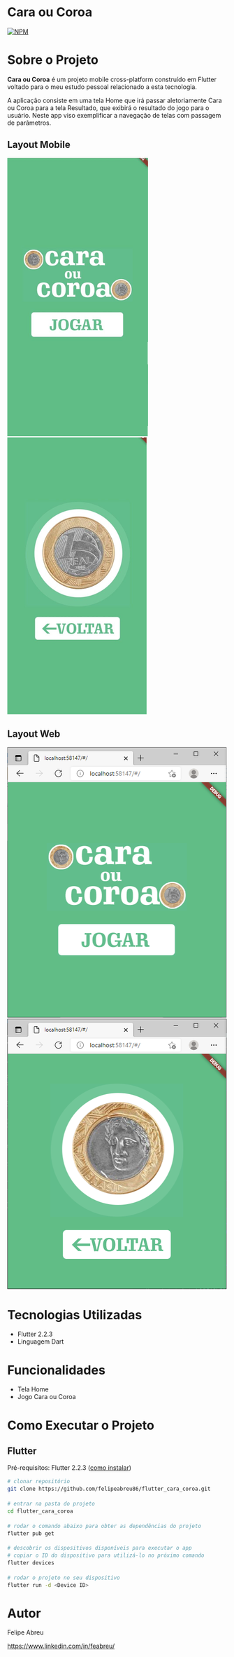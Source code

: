 # Cara ou Coroa
[![NPM](https://img.shields.io/npm/l/react)](https://github.com/felipeabreu86/flutter_cara_coroa/blob/main/LICENSE) 

# Sobre o Projeto

**Cara ou Coroa** é um projeto mobile cross-platform construído em Flutter voltado para o meu estudo pessoal relacionado a esta tecnologia.

A aplicação consiste em uma tela Home que irá passar aletoriamente Cara ou Coroa para a tela Resultado, que exibirá o resultado do jogo para o usuário. Neste app viso exemplificar a navegação de telas com passagem de parâmetros.

## Layout Mobile
![Mobile 1](https://github.com/felipeabreu86/flutter_cara_coroa/blob/main/assets/screens/mobile1.png)
![Mobile 2](https://github.com/felipeabreu86/flutter_cara_coroa/blob/main/assets/screens/mobile2.png)

## Layout Web
![Web 1](https://github.com/felipeabreu86/flutter_cara_coroa/blob/main/assets/screens/web1.png)
![Web 2](https://github.com/felipeabreu86/flutter_cara_coroa/blob/main/assets/screens/web2.png)

# Tecnologias Utilizadas
- Flutter 2.2.3
- Linguagem Dart

# Funcionalidades
- Tela Home
- Jogo Cara ou Coroa

# Como Executar o Projeto

## Flutter
Pré-requisitos: Flutter 2.2.3 ([como instalar](https://flutter.dev/docs/get-started/install "Como instalar o Flutter"))

```bash
# clonar repositório
git clone https://github.com/felipeabreu86/flutter_cara_coroa.git

# entrar na pasta do projeto
cd flutter_cara_coroa

# rodar o comando abaixo para obter as dependências do projeto
flutter pub get

# descobrir os dispositivos disponíveis para executar o app
# copiar o ID do dispositivo para utilizá-lo no próximo comando 
flutter devices

# rodar o projeto no seu dispositivo
flutter run -d <Device ID>
```

# Autor

Felipe Abreu

https://www.linkedin.com/in/feabreu/
